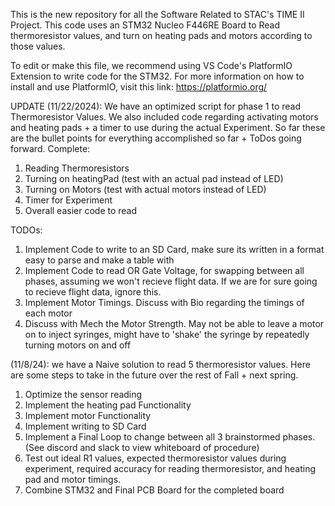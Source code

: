 This is the new repository for all the Software Related to STAC's TIME II Project.
This code uses an STM32 Nucleo F446RE Board to Read thermoresistor values, and turn on heating pads and motors according to those values.

To edit or make this file, we recommend using VS Code's PlatformIO Extension to write code for the STM32. For more information on how to install and use PlatformIO, visit this link: 
https://platformio.org/

UPDATE (11/22/2024): We have an optimized script for phase 1 to read Thermoresistor Values. We also included code regarding activating motors and heating pads + a timer to use during the actual Experiment. 
So far these are the bullet points for everything accomplished so far + ToDos going forward.
Complete:
1. Reading Thermoresistors
2. Turning on heatingPad (test with an actual pad instead of LED)
3. Turning on Motors (test with actual motors instead of LED)
4. Timer for Experiment
5. Overall easier code to read

TODOs:
1. Implement Code to write to an SD Card, make sure its written in a format easy to parse and make a table with
2. Implement Code to read OR Gate Voltage, for swapping between all phases, assuming we won't recieve flight data. If we are for sure going to recieve flight data, ignore this.
3. Implement Motor Timings. Discuss with Bio regarding the timings of each motor
4. Discuss with Mech the Motor Strength. May not be able to leave a motor on to inject syringes, might have to 'shake' the syringe by repeatedly turning motors on and off


(11/8/24): we have a Naive solution to read 5 thermoresistor values. Here are some steps to take in the future over the rest of Fall + next spring.

1. Optimize the sensor reading
2. Implement the heating pad Functionality
3. Implement motor Functionality
4. Implement writing to SD Card
5. Implement a Final Loop to change between all 3 brainstormed phases. (See discord and slack to view whiteboard of procedure)
6. Test out ideal R1 values, expected thermoresistor values during experiment, required accuracy for reading thermoresistor, and heating pad and motor timings. 
7. Combine STM32 and Final PCB Board for the completed board


